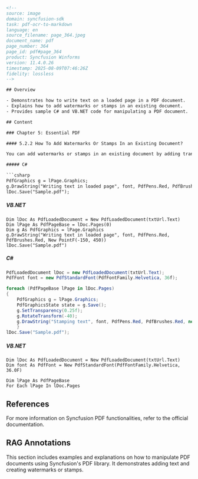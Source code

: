 ```html
<!-- 
source: image
domain: syncfusion-sdk
task: pdf-ocr-to-markdown
language: en
source_filename: page_364.jpeg
document_name: pdf
page_number: 364
page_id: pdf#page_364
product: Syncfusion Winforms
version: 11.4.0.26
timestamp: 2025-08-09T07:46:26Z
fidelity: lossless
-->

## Overview

- Demonstrates how to write text on a loaded page in a PDF document.
- Explains how to add watermarks or stamps in an existing document.
- Provides sample C# and VB.NET code for manipulating a PDF document.

## Content

### Chapter 5: Essential PDF

#### 5.2.2 How To Add Watermarks Or Stamps In an Existing Document?

You can add watermarks or stamps in an existing document by adding transparent images or text on the pages. The following code example illustrates this.

##### C#

```csharp
PdfGraphics g = lPage.Graphics;
g.DrawString("Writing text in loaded page", font, PdfPens.Red, PdfBrushes.Red, new PointF(-150, 450));
lDoc.Save("Sample.pdf");
```

##### VB.NET

```vbnet
Dim lDoc As PdfLoadedDocument = New PdfLoadedDocument(txtUrl.Text)
Dim lPage As PdfPageBase = lDoc.Pages(0)
Dim g As PdfGraphics = lPage.Graphics
g.DrawString("Writing text in loaded page", font, PdfPens.Red, PdfBrushes.Red, New PointF(-150, 450))
lDoc.Save("Sample.pdf")
```

##### C#

```csharp
PdfLoadedDocument lDoc = new PdfLoadedDocument(txtUrl.Text);
PdfFont font = new PdfStandardFont(PdfFontFamily.Helvetica, 36f);

foreach (PdfPageBase lPage in lDoc.Pages)
{
    PdfGraphics g = lPage.Graphics;
    PdfGraphicsState state = g.Save();
    g.SetTransparency(0.25f);
    g.RotateTransform(-40);
    g.DrawString("Stamping text", font, PdfPens.Red, PdfBrushes.Red, new PointF(-150, 450));
    }
lDoc.Save("Sample.pdf");
```

##### VB.NET

```vbnet
Dim lDoc As PdfLoadedDocument = New PdfLoadedDocument(txtUrl.Text)
Dim font As PdfFont = New PdfStandardFont(PdfFontFamily.Helvetica, 36.0F)

Dim lPage As PdfPageBase
For Each lPage In lDoc.Pages
```

## References

For more information on Syncfusion PDF functionalities, refer to the official documentation.

## RAG Annotations

This section includes examples and explanations on how to manipulate PDF documents using Syncfusion's PDF library. It demonstrates adding text and creating watermarks or stamps.

<!-- tags: [PDF, Syncfusion, watermark, stamp, loaded document] keywords: [Write text, add stamp, modify PDF,_ASYNC_API, Syncfusion PDF library] -->
```